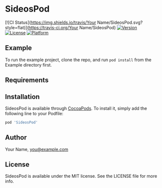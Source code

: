 # SideosPod

[![CI Status](https://img.shields.io/travis/Your Name/SideosPod.svg?style=flat)](https://travis-ci.org/Your Name/SideosPod)
[![Version](https://img.shields.io/cocoapods/v/SideosPod.svg?style=flat)](https://cocoapods.org/pods/SideosPod)
[![License](https://img.shields.io/cocoapods/l/SideosPod.svg?style=flat)](https://cocoapods.org/pods/SideosPod)
[![Platform](https://img.shields.io/cocoapods/p/SideosPod.svg?style=flat)](https://cocoapods.org/pods/SideosPod)

## Example

To run the example project, clone the repo, and run `pod install` from the Example directory first.

## Requirements

## Installation

SideosPod is available through [CocoaPods](https://cocoapods.org). To install
it, simply add the following line to your Podfile:

```ruby
pod 'SideosPod'
```

## Author

Your Name, you@example.com

## License

SideosPod is available under the MIT license. See the LICENSE file for more info.
